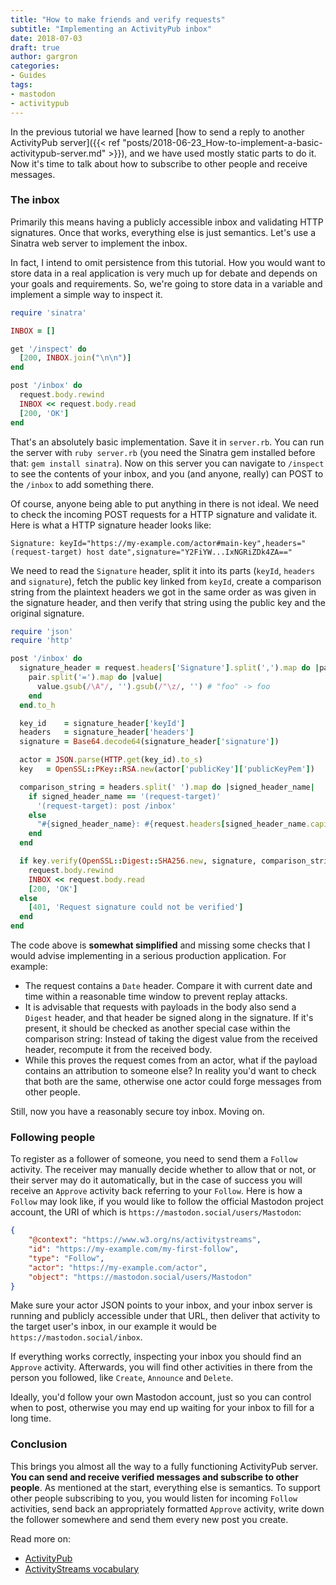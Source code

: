 ```yaml
---
title: "How to make friends and verify requests"
subtitle: "Implementing an ActivityPub inbox"
date: 2018-07-03
draft: true
author: gargron
categories:
- Guides
tags:
- mastodon
- activitypub
---
```


In the previous tutorial we have learned [how to send a reply to another ActivityPub server]({{< ref "posts/2018-06-23_How-to-implement-a-basic-activitypub-server.md" >}}), and we have used mostly static parts to do it. Now it's time to talk about how to subscribe to other people and receive messages.

### The inbox

Primarily this means having a publicly accessible inbox and validating HTTP signatures. Once that works, everything else is just semantics. Let's use a Sinatra web server to implement the inbox.

In fact, I intend to omit persistence from this tutorial. How you would want to store data in a real application is very much up for debate and depends on your goals and requirements. So, we're going to store data in a variable and implement a simple way to inspect it.

```ruby
require 'sinatra'

INBOX = []

get '/inspect' do
  [200, INBOX.join("\n\n")]
end

post '/inbox' do
  request.body.rewind
  INBOX << request.body.read
  [200, 'OK']
end
```

That's an absolutely basic implementation. Save it in `server.rb`. You can run the server with `ruby server.rb` (you need the Sinatra gem installed before that: `gem install sinatra`). Now on this server you can navigate to `/inspect` to see the contents of your inbox, and you (and anyone, really) can POST to the `/inbox` to add something there.

Of course, anyone being able to put anything in there is not ideal. We need to check the incoming POST requests for a HTTP signature and validate it. Here is what a HTTP signature header looks like:

    Signature: keyId="https://my-example.com/actor#main-key",headers="(request-target) host date",signature="Y2FiYW...IxNGRiZDk4ZA=="

We need to read the `Signature` header, split it into its parts (`keyId`, `headers` and `signature`), fetch the public key linked from `keyId`, create a comparison string from the plaintext headers we got in the same order as was given in the signature header, and then verify that string using the public key and the original signature.

```ruby
require 'json'
require 'http'

post '/inbox' do
  signature_header = request.headers['Signature'].split(',').map do |pair|
    pair.split('=').map do |value|
      value.gsub(/\A"/, '').gsub(/"\z/, '') # "foo" -> foo
    end
  end.to_h

  key_id    = signature_header['keyId']
  headers   = signature_header['headers']
  signature = Base64.decode64(signature_header['signature'])

  actor = JSON.parse(HTTP.get(key_id).to_s)
  key   = OpenSSL::PKey::RSA.new(actor['publicKey']['publicKeyPem'])

  comparison_string = headers.split(' ').map do |signed_header_name|
    if signed_header_name == '(request-target)'
      '(request-target): post /inbox'
    else
      "#{signed_header_name}: #{request.headers[signed_header_name.capitalize]}"
    end
  end

  if key.verify(OpenSSL::Digest::SHA256.new, signature, comparison_string)
    request.body.rewind
    INBOX << request.body.read
    [200, 'OK']
  else
    [401, 'Request signature could not be verified']
  end
end
```

The code above is **somewhat simplified** and missing some checks that I would advise implementing in a serious production application. For example:

* The request contains a `Date` header. Compare it with current date and time within a reasonable time window to prevent replay attacks.
* It is advisable that requests with payloads in the body also send a `Digest` header, and that header be signed along in the signature. If it's present, it should be checked as another special case within the comparison string: Instead of taking the digest value from the received header, recompute it from the received body.
* While this proves the request comes from an actor, what if the payload contains an attribution to someone else? In reality you'd want to check that both are the same, otherwise one actor could forge messages from other people.

Still, now you have a reasonably secure toy inbox. Moving on.

### Following people

To register as a follower of someone, you need to send them a `Follow` activity. The receiver may manually decide whether to allow that or not, or their server may do it automatically, but in the case of success you will receive an `Approve` activity back referring to your `Follow`. Here is how a `Follow` may look like, if you would like to follow the official Mastodon project account, the URI of which is `https://mastodon.social/users/Mastodon`:

```json
{
	"@context": "https://www.w3.org/ns/activitystreams",
	"id": "https://my-example.com/my-first-follow",
	"type": "Follow",
	"actor": "https://my-example.com/actor",
	"object": "https://mastodon.social/users/Mastodon"
}
```

Make sure your actor JSON points to your inbox, and your inbox server is running and publicly accessible under that URL, then deliver that activity to the target user's inbox, in our example it would be `https://mastodon.social/inbox`.

If everything works correctly, inspecting your inbox you should find an `Approve` activity. Afterwards, you will find other activities in there from the person you followed, like `Create`, `Announce` and `Delete`.

Ideally, you'd follow your own Mastodon account, just so you can control when to post, otherwise you may end up waiting for your inbox to fill for a long time.

### Conclusion

This brings you almost all the way to a fully functioning ActivityPub server. **You can send and receive verified messages and subscribe to other people**. As mentioned at the start, everything else is semantics. To support other people subscribing to you, you would listen for incoming `Follow` activities, send back an appropriately formatted `Approve` activity, write down the follower somewhere and send them every new post you create.

Read more on:

- [ActivityPub](https://www.w3.org/TR/activitypub/)
- [ActivityStreams vocabulary](https://www.w3.org/ns/activitystreams)